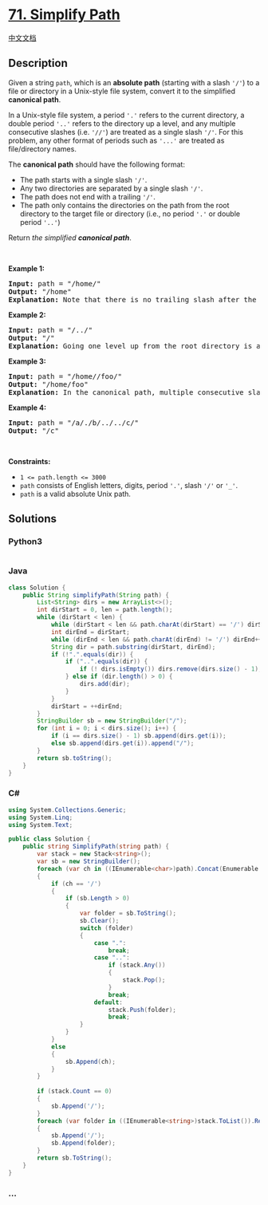 # [71. Simplify Path](https://leetcode.com/problems/simplify-path)

[中文文档](/solution/0000-0099/0071.Simplify%20Path/README.md)

## Description

<p>Given a string <code>path</code>, which is an <strong>absolute path</strong> (starting with a slash <code>&#39;/&#39;</code>) to a file or directory in a Unix-style file system, convert it to the simplified <strong>canonical path</strong>.</p>

<p>In a Unix-style file system, a period <code>&#39;.&#39;</code> refers to the current directory, a double period <code>&#39;..&#39;</code> refers to the directory up a level, and any multiple consecutive slashes (i.e. <code>&#39;//&#39;</code>) are treated as a single slash <code>&#39;/&#39;</code>. For this problem, any other format of periods such as <code>&#39;...&#39;</code> are treated as file/directory names.</p>

<p>The <strong>canonical path</strong> should have the following format:</p>

<ul>
	<li>The path starts with a single slash <code>&#39;/&#39;</code>.</li>
	<li>Any two directories are separated by a single slash <code>&#39;/&#39;</code>.</li>
	<li>The path does not end with a trailing <code>&#39;/&#39;</code>.</li>
	<li>The path only contains the directories on the path from the root directory to the target file or directory (i.e., no period <code>&#39;.&#39;</code> or double period <code>&#39;..&#39;</code>)</li>
</ul>

<p>Return <em>the simplified <strong>canonical path</strong></em>.</p>

<p>&nbsp;</p>
<p><strong>Example 1:</strong></p>

<pre>
<strong>Input:</strong> path = &quot;/home/&quot;
<strong>Output:</strong> &quot;/home&quot;
<strong>Explanation:</strong> Note that there is no trailing slash after the last directory name.
</pre>

<p><strong>Example 2:</strong></p>

<pre>
<strong>Input:</strong> path = &quot;/../&quot;
<strong>Output:</strong> &quot;/&quot;
<strong>Explanation:</strong> Going one level up from the root directory is a no-op, as the root level is the highest level you can go.
</pre>

<p><strong>Example 3:</strong></p>

<pre>
<strong>Input:</strong> path = &quot;/home//foo/&quot;
<strong>Output:</strong> &quot;/home/foo&quot;
<strong>Explanation: </strong>In the canonical path, multiple consecutive slashes are replaced by a single one.
</pre>

<p><strong>Example 4:</strong></p>

<pre>
<strong>Input:</strong> path = &quot;/a/./b/../../c/&quot;
<strong>Output:</strong> &quot;/c&quot;
</pre>

<p>&nbsp;</p>
<p><strong>Constraints:</strong></p>

<ul>
	<li><code>1 &lt;= path.length &lt;= 3000</code></li>
	<li><code>path</code> consists of English letters, digits, period <code>&#39;.&#39;</code>, slash <code>&#39;/&#39;</code> or <code>&#39;_&#39;</code>.</li>
	<li><code>path</code> is a valid absolute Unix path.</li>
</ul>

## Solutions

<!-- tabs:start -->

### **Python3**

```python

```

### **Java**

```java
class Solution {
    public String simplifyPath(String path) {
        List<String> dirs = new ArrayList<>();
        int dirStart = 0, len = path.length();
        while (dirStart < len) {
            while (dirStart < len && path.charAt(dirStart) == '/') dirStart++;
            int dirEnd = dirStart;
            while (dirEnd < len && path.charAt(dirEnd) != '/') dirEnd++;
            String dir = path.substring(dirStart, dirEnd);
            if (!".".equals(dir)) {
                if ("..".equals(dir)) {
                    if (! dirs.isEmpty()) dirs.remove(dirs.size() - 1);
                } else if (dir.length() > 0) {
                    dirs.add(dir);
                }
            }
            dirStart = ++dirEnd;
        }
        StringBuilder sb = new StringBuilder("/");
        for (int i = 0; i < dirs.size(); i++) {
            if (i == dirs.size() - 1) sb.append(dirs.get(i));
            else sb.append(dirs.get(i)).append("/");
        }
        return sb.toString();
    }
}
```

### **C#**

```cs
using System.Collections.Generic;
using System.Linq;
using System.Text;

public class Solution {
    public string SimplifyPath(string path) {
        var stack = new Stack<string>();
        var sb = new StringBuilder();
        foreach (var ch in ((IEnumerable<char>)path).Concat(Enumerable.Repeat('/', 1)))
        {
            if (ch == '/')
            {
                if (sb.Length > 0)
                {
                    var folder = sb.ToString();
                    sb.Clear();
                    switch (folder)
                    {
                        case ".":
                            break;
                        case "..":
                            if (stack.Any())
                            {
                                stack.Pop();
                            }
                            break;
                        default:
                            stack.Push(folder);
                            break;
                    }
                }
            }
            else
            {
                sb.Append(ch);
            }
        }
        
        if (stack.Count == 0)
        {
            sb.Append('/');
        }
        foreach (var folder in ((IEnumerable<string>)stack.ToList()).Reverse())
        {
            sb.Append('/');
            sb.Append(folder);
        }
        return sb.ToString();
    }
}
```

### **...**

```

```

<!-- tabs:end -->
